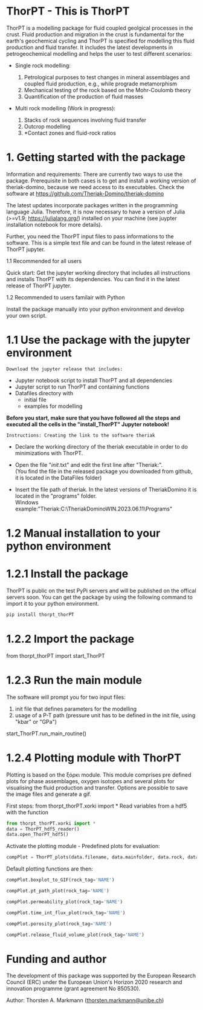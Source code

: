 # ThorPT - This is ThorPT
ThorPT is a modelling package for fluid coupled geolgical processes in the crust. Fluid production and migration in the crust is fundamental for the earth's geochemical cycling and ThorPT is specified for modelling this fluid production and fluid transfer. It includes the latest developments in petrogeochemical modelling and helps the user to test different scenarios:
- Single rock modelling:
    1. Petrological purposes to test changes in mineral assemblages and coupled fluid production, e.g., while prograde metamorphism
    2. Mechanical testing of the rock based on the Mohr-Coulomb theory
    3. Quantification of the production of fluid masses

- Multi rock modelling (Work in progress):
    1. Stacks of rock sequences involving fluid transfer
    2. Outcrop modelling
    3. *Contact zones and fluid-rock ratios

# 1. Getting started with the package
Information and requirements:
There are currently two ways to use the package. Prerequisite in both cases is to get and install a working version of theriak-domino, because we need access to its executables. Check the software at
https://github.com/Theriak-Domino/theriak-domino

The latest updates incorporate packages written in the programming language Julia. Therefore, it is now necessary to have a version of Julia (>=v1.9; https://julialang.org/) installed on your machine (see juypter installation notebook for more details).

Further, you need the ThorPT input files to pass informations to the software. This is a simple text file and can be found in the latest release of ThorPT jupyter.

1.1 Recommended for all users

Quick start: Get the jupyter working directory that includes all instructions and installs ThorPT with its dependencies. You can find it in the latest release of ThorPT jupyter.

1.2 Recommended to users familair with Python

Install the package manually into your python environment and develop your own script.

# 1.1 Use the package with the jupyter environment
`Download the jupyter release that includes:`
- Jupyter notebook script to install ThorPT and all dependencies
- Jupyter script to run ThorPT and containing functions
- Datafiles directory with
    - initial file
    - examples for modelling


<div class="alert alert-block alert-danger">

__Before you start, make sure that you have followed all the steps and executed all the cells in the "install_ThorPT" Jupyter notebook!__

</div>


`Instructions: Creating the link to the software theriak`

- Declare the working directory of the theriak executable in order to do minimizations with ThorPT.
- Open the file "_init_.txt" and edit the first line after "Theriak:".<br>(You find the file in the released package you downloaded from github, it is located in the DataFiles folder)

- Insert the file path of theriak. In the latest versions of TheriakDomino it is located in the "programs" folder.<br>Windows example:"Theriak:C:\TheriakDominoWIN.2023.06.11\Programs"

# 1.2 Manual installation to your python environment
# 1.2.1 Install the package
ThorPT is public on the test PyPi servers and will be published on the offical servers soon. You can get the package by using the following command to import it to your python environment.

``` python
pip install thorpt_thorPT
```

# 1.2.2 Import the package
from thorpt_thorPT import start_ThorPT


# 1.2.3 Run the main module
The software will prompt you for two input files:
1. init file that defines parameters for the modelling
2. usage of a P-T path (pressure unit has to be defined in the init file, using "kbar" or "GPa")

start_ThorPT.run_main_routine()


# 1.2.4 Plotting module with ThorPT
Plotting is based on the ξόρκι module. This module comprises pre defined plots for phase assemblages, oxygen isotopes and several plots for visualising the fluid production and transfer. Options are possible to save the image files and generate a gif.


First steps:
from thorpt_thorPT.xorki import *
Read variables from a hdf5 with the function
```python
from thorpt_thorPT.xorki import *
data = ThorPT_hdf5_reader()
data.open_ThorPT_hdf5()
```


Activate the plotting module - Predefined plots for evaluation:
```python
compPlot = ThorPT_plots(data.filename, data.mainfolder, data.rock, data.compiledrock)
```
Default plotting functions are then:
```python
compPlot.boxplot_to_GIF(rock_tag='NAME')

compPlot.pt_path_plot(rock_tag='NAME')

compPlot.permeability_plot(rock_tag='NAME')

compPlot.time_int_flux_plot(rock_tag='NAME')

compPlot.porosity_plot(rock_tag='NAME')

compPlot.release_fluid_volume_plot(rock_tag='NAME')
```


# Funding and author

The development of this package was supported by the European Research Council (ERC) under the European Union's Horizon 2020 research and innovation programme (grant agreement No 850530).

Author: Thorsten A. Markmann (thorsten.markmann@unibe.ch)
